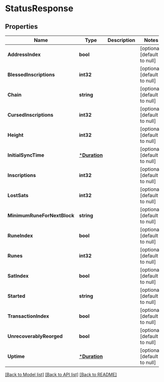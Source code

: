 # StatusResponse

## Properties
Name | Type | Description | Notes
------------ | ------------- | ------------- | -------------
**AddressIndex** | **bool** |  | [optional] [default to null]
**BlessedInscriptions** | **int32** |  | [optional] [default to null]
**Chain** | **string** |  | [optional] [default to null]
**CursedInscriptions** | **int32** |  | [optional] [default to null]
**Height** | **int32** |  | [optional] [default to null]
**InitialSyncTime** | [***Duration**](Duration.md) |  | [optional] [default to null]
**Inscriptions** | **int32** |  | [optional] [default to null]
**LostSats** | **int32** |  | [optional] [default to null]
**MinimumRuneForNextBlock** | **string** |  | [optional] [default to null]
**RuneIndex** | **bool** |  | [optional] [default to null]
**Runes** | **int32** |  | [optional] [default to null]
**SatIndex** | **bool** |  | [optional] [default to null]
**Started** | **string** |  | [optional] [default to null]
**TransactionIndex** | **bool** |  | [optional] [default to null]
**UnrecoverablyReorged** | **bool** |  | [optional] [default to null]
**Uptime** | [***Duration**](Duration.md) |  | [optional] [default to null]

[[Back to Model list]](../README.md#documentation-for-models) [[Back to API list]](../README.md#documentation-for-api-endpoints) [[Back to README]](../README.md)

